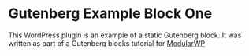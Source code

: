 # Gutenberg Example Block One

This WordPress plugin is an example of a static Gutenberg block. It was written as part of a Gutenberg blocks tutorial for [ModularWP](https://modularwp.com/)
